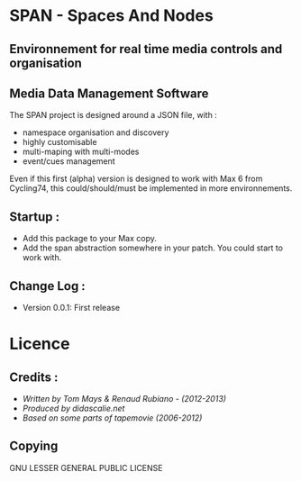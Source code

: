 # SPAN - Spaces And Nodes
## Environnement for real time media controls and organisation
## Media Data Management Software 

The SPAN project is designed around a JSON file, with :    
*    namespace organisation and discovery    
*    highly customisable    
*    multi-maping with multi-modes    
*    event/cues management    

Even if this first (alpha) version is designed to work with Max 6 from Cycling74, this could/should/must be implemented in more environnements.

## Startup : 
* Add this package to your Max copy.
* Add the span abstraction somewhere in your patch. You could start to work with.

## Change Log : 

* Version 0.0.1: First release

# Licence
## Credits : 
* *Written by Tom Mays & Renaud Rubiano - (2012-2013)*
* *Produced by didascalie.net*
* *Based on some parts of tapemovie (2006-2012)*

## Copying

GNU LESSER GENERAL PUBLIC LICENSE
